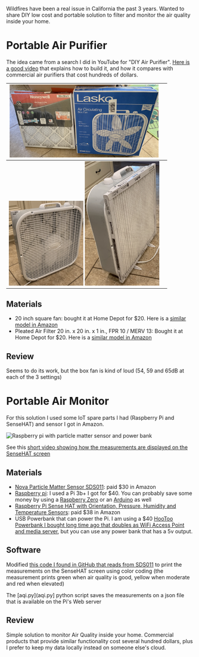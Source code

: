 Wildfires have been a real issue in California the past 3 years. Wanted to share DIY low cost and portable solution to filter and monitor the air quality inside your home.

# Portable Air Purifier

The idea came from a search I did in YouTube for "DIY Air Purifier". [Here is a good video](https://youtu.be/YnIvLBe6xUE) that explains how to build it, and how it compares with commercial air purifiers that cost hundreds of dollars.

| <img src="files/DIY-air-purifier-ingredients.JPG" alt="Fan box and filter" width="400"/> | |
|---|---|
| <img src="files/DIY-air-purifier-front.JPG" alt="Front view of home made air purifier" width="200"/>  <img src="files/DIY-air-purifier-back.JPG" alt="Rear view of home made air purifier" width="200"/>  |

## Materials
* 20 inch square fan: bought it at Home Depot for $20. Here is a [similar model in Amazon](https://amzn.to/2COs5aW)
* Pleated Air Filter 20 in. x 20 in. x 1 in., FPR 10 / MERV 13: Bought it at Home Depot for $20. Here is a [similar model in Amazon](https://amzn.to/2Qhy6jE)

## Review

Seems to do its work, but the box fan is kind of loud (54, 59 and 65dB at each of the 3 settings)

# Portable Air Monitor

For this solution I used some IoT spare parts I had (Raspberry Pi and SenseHAT) and sensor I got in Amazon.

<img src="files/pi%2BsenseHAT%2Bpowerbank%2Bsensor.JPG" alt="Raspberry pi with particle matter sensor and power bank" width="400"/> 

See this [short video showing how the measurements are displayed on the SenseHAT screen](files/pi-display-pm2.5.mov)

## Materials

* [Nova Particle Matter Sensor SDS011](https://amzn.to/34oscW1): paid $30 in Amazon
* [Raspberry pi](https://amzn.to/2YpTiZ0): I used a Pi 3b+ I got for $40. You can probably save some money by using a [Raspberry Zero](https://amzn.to/3l3thZk) or an [Arduino](https://amzn.to/2YoPYxB) as well
* [Raspberry Pi Sense HAT with Orientation, Pressure, Humidity and Temperature Sensors](https://amzn.to/2YpT6ZM): paid $38 in Amazon
* USB Powerbank that can power the Pi. I am using a $40 [HooToo Powerbank I bought long time ago that doubles as WiFi Access Point and media server](https://amzn.to/2YpwRmZ), but you can use any power bank that has a 5v output. 

## Software

Modified [this code I found in GitHub that reads from SDS011](https://gist.github.com/kadamski/92653913a53baf9dd1a8) to print the measurements on the SenseHAT screen using color coding (the measurement prints green when air quality is good, yellow when moderate and red when elevated)

The [aqi.py](aqi.py] python script saves the measurements on a json file that is available on the Pi's Web server

## Review

Simple solution to monitor Air Quality inside your home. Commercial products that provide similar functionality cost several hundred dollars, plus I prefer to keep my data locally instead on someone else's cloud.
